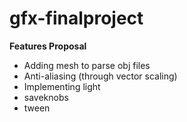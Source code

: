  
 
# gfx-finalproject
<b> Features Proposal </b>
  - Adding mesh to parse obj files
  - Anti-aliasing (through vector scaling)
  - Implementing light
  - saveknobs
  - tween
